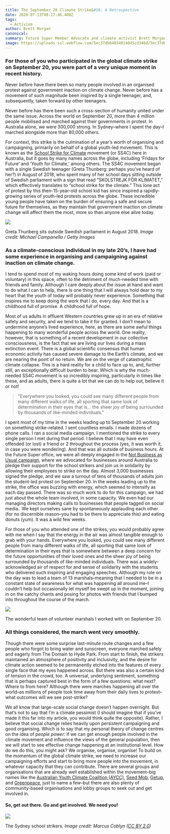 ```yaml
---
title: The September 20 Climate Strike&#58; A Retrospective
date: 2020-07-13T08:17:46.400Z
tags: 
  - Activism
author: Brett Morgan
canonical: 
summary: Future Super Member Advocate and climate activist Brett Morgan reflects on the recent global climate strike on September 20.
image: https://uploads-ssl.webflow.com/5ec37dbb4834014045cd346d/5ec37dbc483401ac9ccd3e1a_Blog%20-%20Header%20Image%20(1).jpg
---
```


### For those of you who participated in the global climate strike on September 20, you were part of a very unique moment in recent history.

Never before have there been so many people involved in an organised protest against government inaction on climate change. Never before has a movement of such magnitude been inspired by a single teenager, and, subsequently, taken forward by other teenagers.

Never before has there been such a cross-section of humanity united under the same issue. Across the world on September 20, more than 4 million people mobilised and marched against their governments in protest. In Australia alone, we were 300,000 strong. In Sydney–where I spent the day–I marched alongside more than 80,000 others.

For context, this strike is the culmination of a year’s worth of organising and campaigning, primarily on behalf of a global youth-led movement. This is known as the [School Strike for Climate](https://www.schoolstrike4climate.com/) movement (or SS4C) here in Australia, but it goes by many names across the globe, including ‘Fridays for Future’ and ‘Youth for Climate,’ among others. The SS4C movement began with a single Swedish teenager (Greta Thunberg: perhaps you’ve heard of her?) in August of 2018, who spent many of her school days sitting outside of Swedish parliament with a sign that read “SKOLSTREJK FÖR KLIMATET,” which effectively translates to “school strike for the climate.” This lone act of protest by this then-15-year-old school kid has since inspired a rapidly-growing series of youth-led protests across the globe. These incredible young people have taken on the burden of ensuring a safe and secure future for themselves, as they maintain that government inaction on climate change will affect them the most, more so than anyone else alive today.

![](https://uploads-ssl.webflow.com/5c1443dba808385e680d18e4/5db625795d97df0d0e82d2c4_Blog%20-%20Greta%20Image.jpg)

Greta Thunberg sits outside Swedish parliament in August 2018. _Image credit: Michael Campanella / Getty Images_

### As a climate-conscious individual in my late 20’s, I have had some experience in organising and campaigning against inaction on climate change.

I tend to spend most of my waking hours doing some kind of work (paid or voluntary) in this space, often to the detriment of much-needed time with friends and family. Although I care deeply about the issue at hand and want to do what I can to help, there is one thing that I will always hold dear to my heart that the youth of today will probably never experience. Something that inspires me to keep doing the work that I do, every day. And that is a childhood full of promise. A childhood full of hope.

Most of us adults in affluent Western countries grew up in an era of relative safety and security, and we tend to take it for granted. I don’t mean to undermine anyone’s lived experience, here, as there are some awful things happening to many wonderful people across the world. One reality, however, that is something of a recent development in our collective consciousness, is the fact that we are living our lives during a mass extinction event. There is a global scientific consensus that human economic activity has caused severe damage to the Earth’s climate, and we are nearing the point of no return. We are on the verge of catastrophic climate collapse. This is a hard reality for a child to face up to, and, further still, an exceptionally difficult burden to bear. Which is why the much-needed SS4C movement is so incredibly inspiring, particularly in times like these, and as adults, there is quite a lot that we can do to help out, believe it or not!

> "Everywhere you looked, you could see many different people from many different walks of life, all sporting that same look of determination in their eyes that is... the sheer joy of being surrounded by thousands of like-minded individuals."

I spent most of my time in the weeks leading up to September 20 working on something strike-related. I sent countless emails. I made dozens of phone calls. I ran a social media campaign. I mentioned the strike to every single person I met during that period. I believe that I may have even offended (or lost) a friend or 2 throughout the process (yes, it was worth it, in case you were wondering). And that was all outside of business hours. At the Future Super office, we were all deeply engaged in the [Not Business as Usual campaign](https://www.notbusinessasusual.co/), where we advocated for businesses around Australia to pledge their support for the school strikers and join us in solidarity by allowing their employees to strike on the day. Almost 3,000 businesses signed the pledge, and we saw a turnout of tens of thousands of adults join the student-led protest on September 20. In the weeks leading up to the strike, the office was buzzing with energy, which seemed to intensify as each day passed. There was so much work to do for this campaign, we had just about the whole team involved, in some capacity. We even had our managing directors making calls to businesses that people tagged on social media.  We kept ourselves sane by spontaneously applauding each other (for no discernible reason–you had to be there to appreciate this) and eating donuts (yum). It was a wild few weeks.

For those of you who attended one of the strikes, you would probably agree with me when I say that the energy in the air was almost tangible enough to grab with your hands. Everywhere you looked, you could see many different people from many different walks of life, all sporting that same look of determination in their eyes that is somewhere between a deep concern for the future opportunities of their loved ones and the sheer joy of being surrounded by thousands of like-minded individuals. There was a widely-acknowledged air of respect for and sense of solidarity with the students who delivered such inspiring and engaging speeches. Although my role on the day was to lead a team of 13 marshals–meaning that I needed to be in a constant state of awareness for what was happening all around me–I couldn’t help but occasionally let myself be swept up in the moment, joining in on the catchy chants and posing for photos with friends that I bumped into throughout the course of the march.

![](https://uploads-ssl.webflow.com/5c1443dba808385e680d18e4/5db62617c215cc75dab2ea39_Blog%20-%20Marshal%20Image.jpg)

The wonderful team of volunteer marshals I worked with on September 20.

### All things considered, the march went very smoothly.

Though there were some surprise last-minute route changes and a few people who forgot to bring water and sunscreen, everyone marched safely and eagerly from The Domain to Hyde Park. From start to finish, the strikers maintained an atmosphere of positivity and inclusivity, and the desire for climate action seemed to be permanently etched into the features of every single face that my eyes happened across. But there was also a certain kind of tension in the crowd, too. A universal, underlying sentiment, something that is perhaps captured best in the form of a few questions: what next? Where to from here? Although there were marches happening all over the world–as millions of people took time away from their daily lives to protest–what outcomes will we see post-strike?

We all know that large-scale social change doesn’t happen overnight. But that’s not to say that I’m a climate pessimist (I should imagine that if you’ve made it this far into my article, you would think quite the opposite). Rather, I believe that social change relies heavily upon persistent campaigning and good organising. Which is to say that my personal theory of change centres on the idea of _people power:_ if we can get enough people involved in the climate movement and influence the views of the general population, then we will start to see effective change happening at an institutional level. How do we do this, you might ask? We organise, organise, organise! To build on the momentum of the global climate strike, we need to increase our campaigning efforts and start to bring more people into the movement, in whatever capacity that they can contribute. There are several groups and organisations that are already well established within the movement–big names like the [Australian Youth Climate Coalition (AYCC)](https://www.aycc.org.au/), [Seed Mob](https://www.seedmob.org.au/), [Getup](https://www.getup.org.au/), and [Greenpeace](https://www.greenpeace.org.au/), just to name a few–but there are also plenty of community-based organisations and lobby groups to seek out and get involved in.

#### **So, get out there. Go and get involved. We need you!**

![](https://uploads-ssl.webflow.com/5c1443dba808385e680d18e4/5db64a5d2e78621f9483b03c_Blog%20-%20School%20Strikers%20Image.jpg)

The Sydney school strikers. _Image credit: Marcus Coblyn (_[_CC BY 2.0_](https://creativecommons.org/licenses/by/2.0/?ref=ccsearch&atype=rich)_)_

‍

